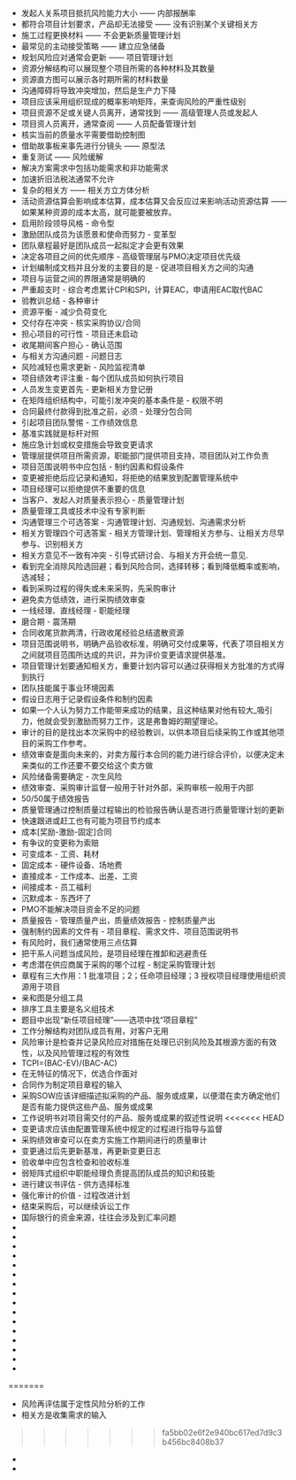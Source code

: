 * 发起人关系项目抵抗风险能力大小 —— 内部报酬率
* 都符合项目计划要求，产品却无法接受 —— 没有识别某个关键相关方
* 施工过程更换材料 —— 不会更新质量管理计划
* 最常见的主动接受策略 —— 建立应急储备
* 规划风险应对通常会更新 —— 项目管理计划
* 资源分解结构可以展现整个项目所需的各种材料及其数量
* 资源直方图可以展示各时期所需的材料数量
* 沟通障碍将导致冲突增加，然后是生产力下降
* 项目应该采用组织现成的概率影响矩阵，来查询风险的严重性级别
* 项目资源不足或关键人员离开，通常找到 —— 高级管理人员或发起人
* 项目资人员离开，通常查阅 —— 人员配备管理计划
* 核实当前的质量水平需要借助控制图
* 借助故事板来事先进行分镜头 —— 原型法
* 重复测试 —— 风险缓解
* 解决方案需求中包括功能需求和非功能需求
* 加速折旧法税法通常不允许
* 复杂的相关方 —— 相关方立方体分析
* 活动资源估算会影响成本估算，成本估算又会反应过来影响活动资源估算 —— 如果某种资源的成本太高，就可能要被放弃。
* 启用阶段领导风格 - 命令型
* 激励团队成员为该愿景和使命而努力 - 变革型
* 团队章程最好是团队成员一起拟定才会更有效果
* 决定各项目之间的优先顺序 - 高级管理层与PMO决定项目优先级
* 计划编制成文档并且分发的主要目的是 - 促进项目相关方之间的沟通
* 项目与运营之间的界限通常是明确的
* 严重超支时 - 综合考虑累计CPI和SPI，计算EAC，申请用EAC取代BAC
* 验教训总结 - 各种审计
* 资源平衡 - 减少负荷变化
* 交付存在冲突 - 核实采购协议/合同
* 担心项目的可行性 - 项目还未启动
* 收尾期间客户担心 - 确认范围
* 与相关方沟通问题 - 问题日志
* 风险减轻也需求更新 - 风险监视清单
* 项目绩效考评注重 - 每个团队成员如何执行项目
* 人员发生变更首先 - 更新相关方登记册
* 在矩阵组织结构中，可能引发冲突的基本条件是 - 权限不明
* 合同最终付款得到批准之前，必须 - 处理分包合同
* 引起项目团队警惕 - 工作绩效信息
* 基准实践就是标杆对照
* 施应急计划或权变措施会导致变更请求
* 管理层提供项目所需资源，职能部门提供项目支持，项目团队对工作负责
* 项目范围说明书中应包括 - 制约因素和假设条件
* 变更被拒绝后应记录和通知，将拒绝的结果放到配置管理系统中
* 项目经理可以拒绝提供不重要的信息
* 当客户、发起人对质量表示担心 - 质量管理计划
* 质量管理工具或技术中没有专家判断
* 沟通管理三个可选答案 - 沟通管理计划、沟通规划、沟通需求分析
* 相关方管理四个可选答案 - 相关方管理计划、管理相关方参与、让相关方尽早参与、识别相关方
* 相关方意见不一致有冲突 - 引导式研讨会、与相关方开会统一意见.
* 看到完全消除风险选回避；看到风险合同，选择转移；看到降低概率或影响，选减轻；
* 看到采购过程的得失或未来采购，先采购审计
* 避免卖方低绩效，进行采购绩效审查
* 一线经理、直线经理 - 职能经理
* 磨合期 - 震荡期
* 合同收尾货款两清，行政收尾经验总结遣散资源
* 项目范围说明书，明确产品验收标准，明确可交付成果等，代表了项目相关方之间就项目范围所达成的共识，并为评价变更请求提供基准。
* 项目管理计划要通知相关方，重要计划内容可以通过获得相关方批准的方式得到执行
* 团队技能属于事业环境因素
* 假设日志用于记录假设条件和制约因素
* 如果一个人认为努力工作能带来成功的结果，且这种结果对他有较大_吸引力，他就会受到激励而努力工作，这是弗鲁姆的期望理论。
* 审计的目的是找出本次采购中的经验教训，以供本项目后续采购工作或其他项目的采购工作参考。
* 绩效审查是面向未来的，对卖方履行本合同的能力进行综合评价，以便决定未来类似的工作还要不要交给这个卖方做
* 风险储备需要确定 - 次生风险
* 绩效审查、采购审计监督一般用于针对外部，采购审核一般用于内部
* 50/50属于绩效报告
* 质量管理通过控制质量过程输出的检验报告确认是否进行质量管理计划的更新
* 快速跟进或赶工也有可能为项目节约成本
* 成本[奖励-激励-固定]合同
* 有争议的变更称为索赔
* 可变成本 - 工资、耗材
* 固定成本 - 硬件设备、场地费
* 直接成本 - 工作成本、出差、工资
* 间接成本 - 员工福利
* 沉默成本 - 东西坏了
* PMO不能解决项目资金不足的问题
* 质量报告 - 管理质量产出，质量绩效报告 - 控制质量产出
* 强制制约因素的文件有 - 项目章程、需求文件、项目范围说明书
* 有风险时，我们通常使用三点估算
* 把干系人问题当成风险，是项目经理在推卸和逃避责任
* 考虑潜在供应商属于采购的哪个过程 - 制定采购管理计划
* 章程有三大作用：1 批准项目；2；任命项目经理；3 授权项目经理使用组织资源用于项目
* 亲和图是分组工具
* 排序工具主要是名义组技术
* 题目中出现“新任项目经理”——选项中找“项目章程”
* 工作分解结构对团队成员有用，对客户无用
* 风险审计是检查并记录风险应对措施在处理已识别风险及其根源方面的有效性，以及风险管理过程的有效性
* TCPI=(BAC-EV)/(BAC-AC)
* 在无特征的情况下，优选合作面对
* 合同作为制定项目章程的输入
* 采购SOW应该详细描述拟采购的产品、服务或成果，以便潜在卖方确定他们是否有能力提供这些产品、服务或成果
* 工作说明书对项目需交付的产品、服务或成果的叙述性说明
<<<<<<< HEAD
* 变更请求应该由配置管理系统中规定的过程进行指导与监督
* 采购绩效审查可以在卖方实施工作期间进行的质量审计
* 变更通过后先更新基准，再更新变更日志
* 验收单中应包含检查和验收标准
* 弱矩阵式组织中职能经理负责提高团队成员的知识和技能
* 进行建议书评估 - 供方选择标准
* 强化审计的价值 - 过程改进计划
* 结束采购后，可以继续诉讼工作
* 国际银行的资金来源，往往会涉及到汇率问题
*
*
*
*
*
*
*
*
*
*
*
*
*
*
*
*
=======
* 风险再评估属于定性风险分析的工作
* 相关方是收集需求的输入
>>>>>>> fa5bb02e6f2e940bc617ed7d9c3b456bc8408b37
*
*
